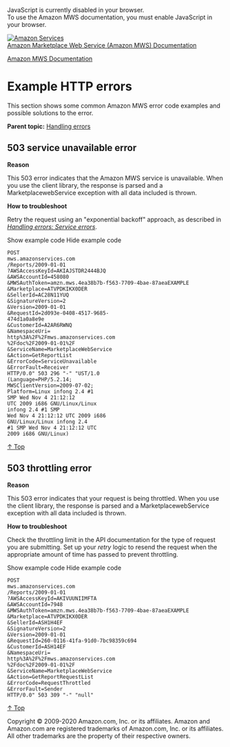<div id="MWSDX_noscript">

JavaScript is currently disabled in your browser.  
To use the Amazon MWS documentation, you must enable JavaScript in your
browser.

</div>

<div id="MWSDX_divtop">

[![Amazon
Services](https://images-na.ssl-images-amazon.com/images/G/08/mwsportal/fr_FR/amazonservices.gif "Amazon Services")](http://services.amazon.fr)  
<span id="MWSDX_titlebar">[Amazon Marketplace Web Service (Amazon MWS)
Documentation](https://developer.amazonservices.fr/gp/mws/docs.html)</span>

</div>

<div id="MWSDX_divbottom">

<div id="MWSDX_divleft">

<div id="MWSDX_toc">

</div>

</div>

<div id="MWSDX_divright">

<div id="MWSDX_content">

<span id="MWSDX_breadcrumbs">[Amazon MWS
Documentation](https://developer.amazonservices.fr/gp/mws/docs.html)</span>

<div id="DG_ErrorMessages_Examples" class="nested0">

Example HTTP errors
===================

<div class="body">

This section shows some common <span class="ph">Amazon MWS</span> error
code examples and possible solutions to the error.

</div>

<div class="related-links">

<div class="familylinks">

<div class="parentlink">

**Parent topic:**
<a href="../dev_guide/DG_Errors.md" class="link">Handling errors</a>

</div>

</div>

</div>

<div id="ErrorMessages_Examples_503_error" class="topic nested1">

503 service unavailable error
-----------------------------

<div class="body">

**Reason**

This 503 error indicates that the Amazon MWS service is unavailable.
When you use the client library, the response is parsed and a
MarketplacewebService exception with all data included is thrown.

**How to troubleshoot**

Retry the request using an "exponential backoff" approach, as described
in
<a href="../dev_guide/DG_Errors.md#ErrorMessages_Service_errors" class="xref"><em>Handling errors: Service errors</em></a>.

<div class="section">

<span class="ph expander"> <span class="keyword parmname xshow">Show
example code</span> <span class="keyword parmname xhide">Hide example
code</span> </span>

<div class="sectiondiv content">

    POST 
    mws.amazonservices.com
    /Reports/2009-01-01
    ?AWSAccessKeyId=AKIAJSTDR2444BJQ
    &AWSAccountId=458080
    &MWSAuthToken=amzn.mws.4ea38b7b-f563-7709-4bae-87aeaEXAMPLE
    &Marketplace=ATVPDKIKX0DER
    &SellerId=AC28N11YUQ
    &SignatureVersion=2
    &Version=2009-01-01
    &RequestId=2d093e-0408-4517-9685-
    474d1a0a8e9e
    &CustomerId=A2AR6RWNQ
    &NamespaceUri=
    http%3A%2F%2Fmws.amazonservices.com
    %2Fdoc%2F2009-01-01%2F
    &ServiceName=MarketplaceWebService
    &Action=GetReportList
    &ErrorCode=ServiceUnavailable
    &ErrorFault=Receiver 
    HTTP/0.0" 503 296 "-" "UST/1.0 
    (Language=PHP/5.2.14; 
    MWSClientVersion=2009-07-02; 
    Platform=Linux infong 2.4 #1 
    SMP Wed Nov 4 21:12:12 
    UTC 2009 i686 GNU/Linux/Linux 
    infong 2.4 #1 SMP 
    Wed Nov 4 21:12:12 UTC 2009 i686 
    GNU/Linux/Linux infong 2.4 
    #1 SMP Wed Nov 4 21:12:12 UTC 
    2009 i686 GNU/Linux)

<a href="#DG_ErrorMessages_Examples" class="xref">↑ Top</a>

</div>

</div>

</div>

</div>

<div id="ErrorMessages_Examples_503_throttling_error"
class="topic nested1">

503 throttling error
--------------------

<div class="body">

<div class="section">

**Reason**

This 503 error indicates that your request is being throttled. When you
use the client library, the response is parsed and a
MarketplacewebService exception with all data included is thrown.

**How to troubleshoot**

Check the throttling limit in the API documentation for the type of
request you are submitting. Set up your *retry* logic to resend the
request when the appropriate amount of time has passed to prevent
throttling.

<span class="ph expander"> <span class="keyword parmname xshow">Show
example code</span> <span class="keyword parmname xhide">Hide example
code</span> </span>

<div class="sectiondiv content">

    POST 
    mws.amazonservices.com
    /Reports/2009-01-01
    ?AWSAccessKeyId=AKIVUUNIIMFTA
    &AWSAccountId=7948
    &MWSAuthToken=amzn.mws.4ea38b7b-f563-7709-4bae-87aeaEXAMPLE
    &Marketplace=ATVPDKIKX0DER
    &SellerId=ASH1H4EF
    &SignatureVersion=2
    &Version=2009-01-01
    &RequestId=260-0116-41fa-91d0-7bc98359c694
    &CustomerId=ASH14EF
    &NamespaceUri=
    http%3A%2F%2Fmws.amazonservices.com
    %2Fdoc%2F2009-01-01%2F
    &ServiceName=MarketplaceWebService
    &Action=GetReportRequestList
    &ErrorCode=RequestThrottled
    &ErrorFault=Sender
    HTTP/0.0" 503 309 "-" "null"

<a href="#ErrorMessages_Examples_503_throttling_error" class="xref">↑ Top</a>

</div>

</div>

</div>

</div>

</div>

<div id="MWSDX_footer">

Copyright © 2009-2020 Amazon.com, Inc. or its affiliates. Amazon and
Amazon.com are registered trademarks of Amazon.com, Inc. or its
affiliates. All other trademarks are the property of their respective
owners.

</div>

</div>

</div>

<div style="clear: both;">

</div>

</div>
